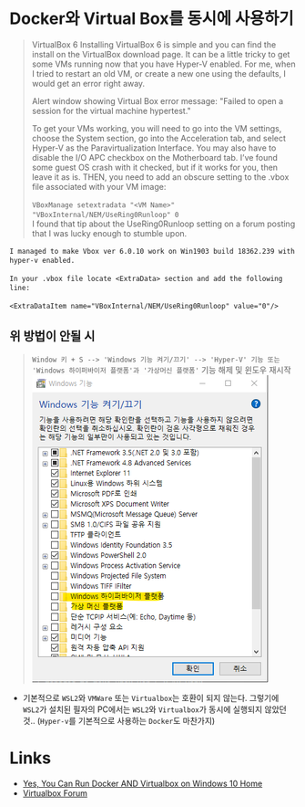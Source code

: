 # Docker와 Virtual Box를 동시에 사용하기

> VirtualBox 6
Installing VirtualBox 6 is simple and you can find the install on the VirtualBox download page. It can be a little tricky to get some VMs running now that you have Hyper‑V enabled. For me, when I tried to restart an old VM, or create a new one using the defaults, I would get an error right away.
>
> Alert window showing Virtual Box error message: "Failed to open a session for the virtual machine hypertest."
>
>To get your VMs working, you will need to go into the VM settings, choose the System section, go into the Acceleration tab, and select Hyper‑V as the Paravirtualization Interface. You may also have to disable the I/O APC checkbox on the Motherboard tab. I’ve found some guest OS crash with it checked, but if it works for you, then leave it as is. THEN, you need to add an obscure setting to the .vbox file associated with your VM image:
>
>`VBoxManage setextradata "<VM Name>" "VBoxInternal/NEM/UseRing0Runloop" 0`<br>
I found that tip about the UseRing0Runloop setting on a forum posting that I was lucky enough to stumble upon.

```
I managed to make Vbox ver 6.0.10 work on Win1903 build 18362.239 with hyper-v enabled.

In your .vbox file locate <ExtraData> section and add the following line:

<ExtraDataItem name="VBoxInternal/NEM/UseRing0Runloop" value="0"/>
```

## 위 방법이 안될 시
> `Window 키 + S --> 'Windows 기능 켜기/끄기' --> 'Hyper-V' 기능 또는 'Windows 하이퍼바이저 플랫폼'과 '가상머신 플랫폼'` 기능 해제 및 윈도우 재시작<br>
![windows feature disable](capture_windows_feature_disable.png)

* 기본적으로 `WSL2`와 `VMWare` 또는 `Virtualbox`는 호환이 되지 않는다. 그렇기에 `WSL2`가 설치된 필자의 PC에서는 `WSL2`와 `Virtualbox`가 동시에 실행되지 않았던것.. (`Hyper-v`를 기본적으로 사용하는 `Docker`도 마찬가지)

# Links
* [Yes, You Can Run Docker AND Virtualbox on Windows 10 Home](https://www.tcg.com/blog/yes-you-can-run-docker-and-virtualbox-on-windows-10-home/)
* [Virtualbox Forum](https://forums.virtualbox.org/viewtopic.php?t=90853&start=120)